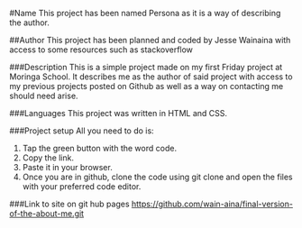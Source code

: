 #Name
This project has been named   Persona as it is a way of describing the author.

##Author
This project has been planned and coded by  Jesse Wainaina with access to some resources such as stackoverflow

###Description
This is a simple project made on my first Friday project at Moringa School. It describes me as the author of said project with access to my previous projects posted on Github as well as a way on contacting me should need arise.

###Languages
This project was written in HTML and CSS. 

###Project setup
All you need to do is:
1. Tap the green button with the word code.
2. Copy the link.
3. Paste it in your browser.
4. Once you are in github, clone the code using git clone and open the files with your preferred code editor.

###Link to site on git hub pages
https://github.com/wain-aina/final-version-of-the-about-me.git
